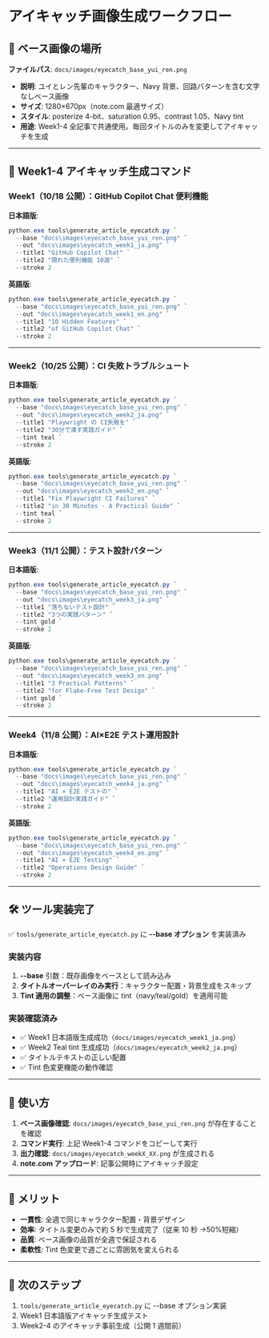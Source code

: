 # アイキャッチ画像生成ワークフロー

## 📁 ベース画像の場所

**ファイルパス**: `docs/images/eyecatch_base_yui_ren.png`

- **説明**: ユイとレン先輩のキャラクター、Navy 背景、回路パターンを含む文字なしベース画像
- **サイズ**: 1280×670px（note.com 最適サイズ）
- **スタイル**: posterize 4-bit、saturation 0.95、contrast 1.05、Navy tint
- **用途**: Week1-4 全記事で共通使用。毎回タイトルのみを変更してアイキャッチを生成

---

## 🎨 Week1-4 アイキャッチ生成コマンド

### Week1（10/18 公開）：GitHub Copilot Chat 便利機能

**日本語版**:

```powershell
python.exe tools\generate_article_eyecatch.py `
  --base "docs\images\eyecatch_base_yui_ren.png" `
  --out "docs\images\eyecatch_week1_ja.png" `
  --title1 "GitHub Copilot Chat" `
  --title2 "隠れた便利機能 10選" `
  --stroke 2
```

**英語版**:

```powershell
python.exe tools\generate_article_eyecatch.py `
  --base "docs\images\eyecatch_base_yui_ren.png" `
  --out "docs\images\eyecatch_week1_en.png" `
  --title1 "10 Hidden Features" `
  --title2 "of GitHub Copilot Chat" `
  --stroke 2
```

---

### Week2（10/25 公開）：CI 失敗トラブルシュート

**日本語版**:

```powershell
python.exe tools\generate_article_eyecatch.py `
  --base "docs\images\eyecatch_base_yui_ren.png" `
  --out "docs\images\eyecatch_week2_ja.png" `
  --title1 "Playwright の CI失敗を" `
  --title2 "30分で潰す実践ガイド" `
  --tint teal `
  --stroke 2
```

**英語版**:

```powershell
python.exe tools\generate_article_eyecatch.py `
  --base "docs\images\eyecatch_base_yui_ren.png" `
  --out "docs\images\eyecatch_week2_en.png" `
  --title1 "Fix Playwright CI Failures" `
  --title2 "in 30 Minutes - A Practical Guide" `
  --tint teal `
  --stroke 2
```

---

### Week3（11/1 公開）：テスト設計パターン

**日本語版**:

```powershell
python.exe tools\generate_article_eyecatch.py `
  --base "docs\images\eyecatch_base_yui_ren.png" `
  --out "docs\images\eyecatch_week3_ja.png" `
  --title1 "落ちないテスト設計" `
  --title2 "3つの実践パターン" `
  --tint gold `
  --stroke 2
```

**英語版**:

```powershell
python.exe tools\generate_article_eyecatch.py `
  --base "docs\images\eyecatch_base_yui_ren.png" `
  --out "docs\images\eyecatch_week3_en.png" `
  --title1 "3 Practical Patterns" `
  --title2 "for Flake-Free Test Design" `
  --tint gold `
  --stroke 2
```

---

### Week4（11/8 公開）：AI×E2E テスト運用設計

**日本語版**:

```powershell
python.exe tools\generate_article_eyecatch.py `
  --base "docs\images\eyecatch_base_yui_ren.png" `
  --out "docs\images\eyecatch_week4_ja.png" `
  --title1 "AI × E2E テストの" `
  --title2 "運用設計実践ガイド" `
  --stroke 2
```

**英語版**:

```powershell
python.exe tools\generate_article_eyecatch.py `
  --base "docs\images\eyecatch_base_yui_ren.png" `
  --out "docs\images\eyecatch_week4_en.png" `
  --title1 "AI × E2E Testing" `
  --title2 "Operations Design Guide" `
  --stroke 2
```

---

## 🛠️ ツール実装完了

✅ `tools/generate_article_eyecatch.py` に **--base オプション** を実装済み

### 実装内容

1. **--base** 引数：既存画像をベースとして読み込み
2. **タイトルオーバーレイのみ実行**：キャラクター配置・背景生成をスキップ
3. **Tint 適用の調整**：ベース画像に tint（navy/teal/gold）を適用可能

### 実装確認済み

- ✅ Week1 日本語版生成成功（`docs/images/eyecatch_week1_ja.png`）
- ✅ Week2 Teal tint 生成成功（`docs/images/eyecatch_week2_ja.png`）
- ✅ タイトルテキストの正しい配置
- ✅ Tint 色変更機能の動作確認

---

## 📝 使い方

1. **ベース画像確認**: `docs/images/eyecatch_base_yui_ren.png` が存在することを確認
2. **コマンド実行**: 上記 Week1-4 コマンドをコピーして実行
3. **出力確認**: `docs/images/eyecatch_weekX_XX.png` が生成される
4. **note.com アップロード**: 記事公開時にアイキャッチ設定

---

## 🎯 メリット

- **一貫性**: 全週で同じキャラクター配置・背景デザイン
- **効率**: タイトル変更のみで約 5 秒で生成完了（従来 10 秒 →50%短縮）
- **品質**: ベース画像の品質が全週で保証される
- **柔軟性**: Tint 色変更で週ごとに雰囲気を変えられる

---

## 📌 次のステップ

1. `tools/generate_article_eyecatch.py` に --base オプション実装
2. Week1 日本語版アイキャッチ生成テスト
3. Week2-4 のアイキャッチ事前生成（公開 1 週間前）

